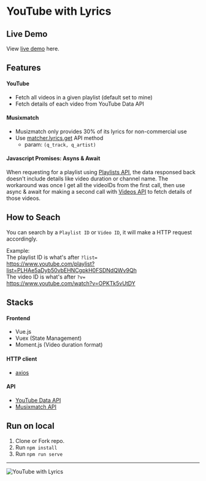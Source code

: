 # YouTube with Lyrics

## Live Demo
View [live demo](https://youtube-with-lyrics.vercel.app/) here.

## Features
#### YouTube
- Fetch all videos in a given playlist (default set to mine)
- Fetch details of each video from YouTube Data API

#### Musixmatch
- Musizmatch only provides 30% of its lyrics for non-commercial use
- Use [matcher.lyrics.get](https://developer.musixmatch.com/documentation/api-reference/matcher-lyrics-get) API method
  - param: `(q_track, q_artist)`


#### Javascript Promises: Asyns & Await  
When requesting for a playlist using [Playlists API](https://developers.google.com/youtube/v3/docs/playlists/list), the data responsed back doesn't include details like video duration or channel name. The workaround was once I get all the videoIDs from the first call, then use async & await for making a second call with [Videos API](https://developers.google.com/youtube/v3/docs/videos/list) to fetch details of those videos.
 
## How to Seach
You can search by a `Playlist ID` or `Video ID`, it will make a HTTP request accordingly.  

Example:  
The playlist ID is what's after `?list=`  
https://www.youtube.com/playlist?list=PLHAe5aDyb50vbEHNCgpkH0FSDNdQWv9Qh  
The video ID is what's after `?v=`  
https://www.youtube.com/watch?v=OPKTk5vUtDY
 
 
 
## Stacks
#### Frontend 
- Vue.js  
- Vuex (State Management)
- Moment.js (Video duration format)

#### HTTP client  
- [axios](https://github.com/axios/axios)  

#### API  
- [YouTube Data API](https://developers.google.com/youtube/v3/) 
- [Musixmatch API](https://developer.musixmatch.com/documentation/api-reference/matcher-lyrics-get)

## Run on local
1. Clone or Fork repo.
2. Run `npm install`
3. Run `npm run serve`

---

![YouTube with Lyrics](https://jinnwang-site.web.app/img/youtube-with-lyrics.png)
